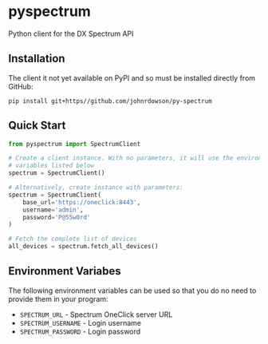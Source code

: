 # pyspectrum

Python client for the DX Spectrum API

## Installation

The client it not yet available on PyPI and so must be installed directly from
GitHub:

```text
pip install git+https//github.com/johnrdowson/py-spectrum
```

## Quick Start

```python
from pyspectrum import SpectrumClient

# Create a client instance. With no parameters, it will use the environment
# variables listed below
spectrum = SpectrumClient()

# Alternatively, create instance with parameters:
spectrum = SpectrumClient(
    base_url='https://oneclick:8443',
    username='admin',
    password='P@55w0rd'
)

# Fetch the complete list of devices
all_devices = spectrum.fetch_all_devices()
```

## Environment Variabes

The following environment variables can be used so that you do no need to 
provide them in your program:

- `SPECTRUM_URL` - Spectrum OneClick server URL
- `SPECTRUM_USERNAME` - Login username
- `SPECTRUM_PASSWORD` - Login password
